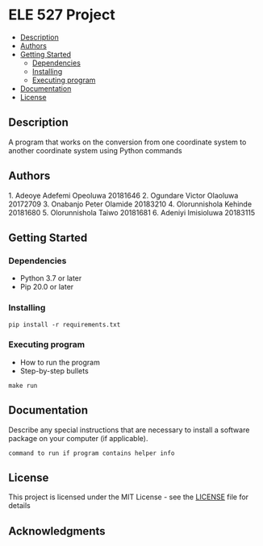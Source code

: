  # ELE 527 Project

- [Description](#description)
- [Authors](#authors)
- [Getting Started](#getting-started)
  - [Dependencies](#dependencies)
  - [Installing](#installing)
  - [Executing program](#executing-program)
- [Documentation](#documentation)
- [License](#license)

## Description

A program that works on the conversion from one coordinate system to another coordinate system using Python commands

## Authors
1.⁠ ⁠Adeoye Adefemi Opeoluwa 20181646
2.⁠ ⁠Ogundare Victor Olaoluwa 20172709
3.⁠ ⁠Onabanjo Peter Olamide 20183210
4.⁠ ⁠Olorunnishola Kehinde  20181680
5.⁠ ⁠Olorunnishola Taiwo  20181681
6.⁠ ⁠Adeniyi Imisioluwa 20183115

## Getting Started

### Dependencies

- Python 3.7 or later
- Pip 20.0 or later


### Installing

```
pip install -r requirements.txt
```
### Executing program

- How to run the program
- Step-by-step bullets

```
make run
```

## Documentation

Describe any special instructions that are necessary to install a software package on your computer (if applicable).


```
command to run if program contains helper info
```





## License

This project is licensed under the MIT License - see the [LICENSE](./LICENSE) file for details

## Acknowledgments

        